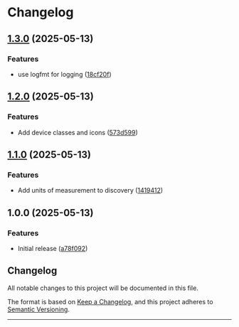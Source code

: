 # Changelog

## [1.3.0](https://github.com/VonLatvala/ruuvi-mqtt-bridge/compare/v1.2.0...v1.3.0) (2025-05-13)


### Features

* use logfmt for logging ([18cf20f](https://github.com/VonLatvala/ruuvi-mqtt-bridge/commit/18cf20f068b9b987dd77920228702ed4497ca53d))

## [1.2.0](https://github.com/VonLatvala/ruuvi-mqtt-bridge/compare/v1.1.0...v1.2.0) (2025-05-13)


### Features

* Add device classes and icons ([573d599](https://github.com/VonLatvala/ruuvi-mqtt-bridge/commit/573d599eefd7a00b2b15878f61522e5f8c770b07))

## [1.1.0](https://github.com/VonLatvala/ruuvi-mqtt-bridge/compare/v1.0.0...v1.1.0) (2025-05-13)


### Features

* Add units of measurement to discovery ([1419412](https://github.com/VonLatvala/ruuvi-mqtt-bridge/commit/14194129f05697c06b15f2a87588ff27c293e986))

## 1.0.0 (2025-05-13)


### Features

* Initial release ([a78f092](https://github.com/VonLatvala/ruuvi-mqtt-bridge/commit/a78f092ad94a1c97f5b458bfb4f2f482909538a6))

## Changelog

All notable changes to this project will be documented in this file.

The format is based on [Keep a Changelog](https://keepachangelog.com/en/1.0.0/),
and this project adheres to [Semantic Versioning](https://semver.org/spec/v2.0.0.html).

---
